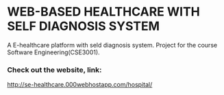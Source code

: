 # WEB-BASED HEALTHCARE WITH SELF DIAGNOSIS SYSTEM
A E-healthcare platform with seld diagnosis system.
Project for the course Software Engineering(CSE3001).

### Check out the website, link: 
http://se-healthcare.000webhostapp.com/hospital/

